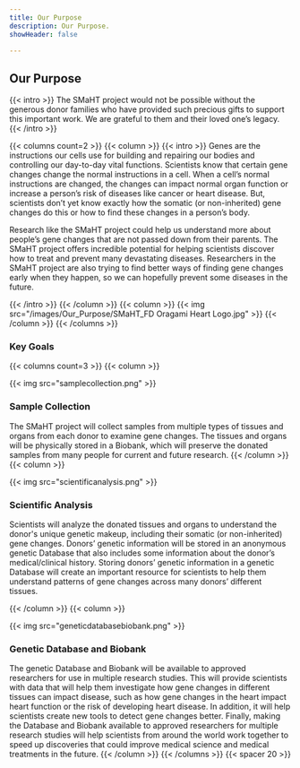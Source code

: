 ```yaml
---
title: Our Purpose
description: Our Purpose.
showHeader: false

---
```


## Our Purpose

{{< intro >}}
The SMaHT project would not be possible without the generous donor families who have provided such precious gifts to support this important work. We are grateful to them and their loved one’s legacy.
{{< /intro >}}

{{< columns count=2 >}}
{{< column >}}
{{< intro >}}
Genes are the instructions our cells use for building and repairing our bodies and controlling our day-to-day vital functions. Scientists know that certain gene changes change the normal instructions in a cell. When a cell’s normal instructions are changed, the changes can impact normal organ function or increase a person’s risk of diseases like cancer or heart disease. But, scientists don’t yet know exactly how the somatic (or non-inherited) gene changes do this or how to find these changes in a person’s body.

Research like the SMaHT project could help us understand more about people’s gene changes that are not passed down from their parents. The SMaHT project offers incredible potential for helping scientists discover how to treat and prevent many devastating diseases. Researchers in the SMaHT project are also trying to find better ways of finding gene changes early when they happen, so we can hopefully prevent some diseases in the future.

{{< /intro >}}
{{< /column >}}
{{< column >}}
{{< img src="/images/Our_Purpose/SMaHT_FD Oragami Heart Logo.jpg" >}}
{{< /column >}}
{{< /columns >}}

### Key Goals

<div class="purpose">

{{< columns count=3 >}}
{{< column >}}

{{< img src="samplecollection.png" >}}

### Sample Collection

The SMaHT project will collect samples from multiple types of tissues and organs from each donor to examine gene changes. The tissues and organs will be physically stored in a Biobank, which will preserve the donated samples from many people for current and future research.
{{< /column >}}
{{< column >}}

{{< img src="scientificanalysis.png" >}}

### Scientific Analysis
Scientists will analyze the donated tissues and organs to understand the donor's unique genetic makeup, including their somatic (or non-inherited) gene changes. Donors’ genetic information will be stored in an anonymous genetic Database that also includes some information about the donor’s medical/clinical history. Storing donors’ genetic information in a genetic Database will create an important resource for scientists to help them understand patterns of gene changes across many donors’ different tissues.

{{< /column >}}
{{< column >}}

{{< img src="geneticdatabasebiobank.png" >}}

### Genetic Database and Biobank

The genetic Database and Biobank will be available to approved researchers for use in multiple research studies. This will provide scientists with data that will help them investigate how gene changes in different tissues can impact disease, such as how gene changes in the heart impact heart function or the risk of developing heart disease. In addition, it will help scientists create new tools to detect gene changes better. Finally, making the Database and Biobank available to approved researchers for multiple research studies will help scientists from around the world work together to speed up discoveries that could improve medical science and medical treatments in the future.
{{< /column >}}
{{< /columns >}}
{{< spacer 20 >}}

</div>
